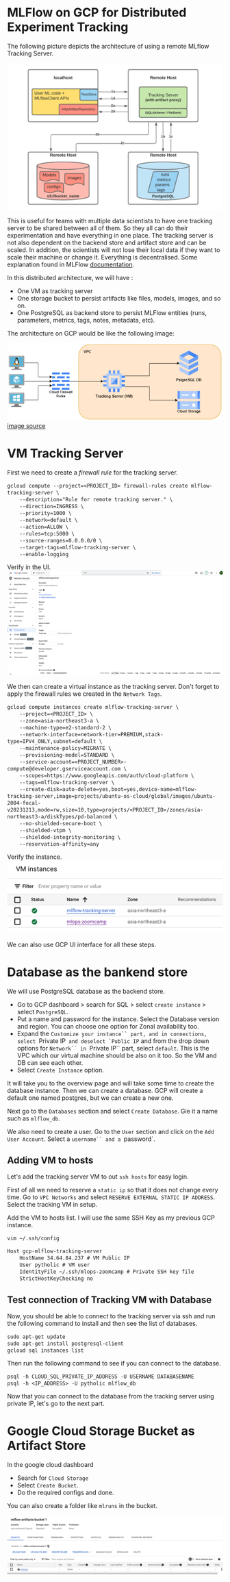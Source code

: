 # MLFlow on GCP for Distributed Experiment Tracking

The following picture depicts the architecture of using a remote MLflow Tracking Server.

![MLFlow Remote Tracking Server](../assets/mlflow-remote-tracking.png)

This is useful for teams with multiple data scientists to have one tracking server to be shared between all of them. So they all can do their experimentation and have everything in one place. The tracking server is not also dependent on the backend store and artifact store and can be scaled. In addition, the scientists will not lose their local data if they want to scale their machine or change it. Everything is decentralised. Some explanation found in MLFlow [documentation](https://www.mlflow.org/docs/latest/tracking/tutorials/remote-server.html).

In this distributed architecture, we will have :
- One VM as tracking server
- One storage bucket to persist artifacts like files, models, images, and so on.
- One PostgreSQL as backend store to persist MLFlow entities (runs, parameters, metrics, tags, notes, metadata, etc).

The architecture on GCP would be like the following image:

![GCP remote tracking server](../assets/gcp-tracking-server.png)
[image source](https://kargarisaac.github.io/blog/mlops/data%20engineering/2022/06/15/MLFlow-on-GCP.html)

# VM Tracking Server
First we need to create a *firewall rule* for the tracking server.
```
gcloud compute --project=<PROJECT_ID> firewall-rules create mlflow-tracking-server \
    --description="Rule for remote tracking server." \
    --direction=INGRESS \
    --priority=1000 \
    --network=default \
    --action=ALLOW \
    --rules=tcp:5000 \
    --source-ranges=0.0.0.0/0 \
    --target-tags=mlflow-tracking-server \
    --enable-logging
```

Verify in the UI.
![Tracking Firewall Rule](../assets/gcp-firewall-rule.png)

We then can create a virtual instance as the tracking server. Don't forget to apply the firewall rules we created in the `Network Tags`.
```
gcloud compute instances create mlflow-tracking-server \
    --project=<PROJECT_ID> \
    --zone=asia-northeast3-a \
    --machine-type=e2-standard-2 \
    --network-interface=network-tier=PREMIUM,stack-type=IPV4_ONLY,subnet=default \
    --maintenance-policy=MIGRATE \
    --provisioning-model=STANDARD \
    --service-account=<PROJECT_NUMBER>-compute@developer.gserviceaccount.com \
    --scopes=https://www.googleapis.com/auth/cloud-platform \
    --tags=mlflow-tracking-server \
    --create-disk=auto-delete=yes,boot=yes,device-name=mlflow-tracking-server,image=projects/ubuntu-os-cloud/global/images/ubuntu-2004-focal-v20231213,mode=rw,size=10,type=projects/<PROJECT_ID>/zones/asia-northeast3-a/diskTypes/pd-balanced \
    --no-shielded-secure-boot \
    --shielded-vtpm \
    --shielded-integrity-monitoring \
    --reservation-affinity=any
```

Verify the instance.
![GCP instance verify](../assets/gcp-instance-verify.png)

We can also use GCP UI interface for all these steps.

# Database as the bankend store
We will use PostgreSQL database as the backend store.
- Go to GCP dashboard > search for SQL > select `create instance` > select `PostgreSQL`.
- Put a name and password for the instance. Select the Database version and region. You can choose one option for Zonal availability too.
- Expand the `Customize your instance`` part, and in connections, select `Private IP`` and deselect `Public IP`` and from the drop down options for `Network`` in `Private IP`` part, select `default`. This is the VPC which our virtual machine should be also on it too. So the VM and DB can see each other.
- Select `Create Instance` option.

It will take you to the overview page and will take some time to create the database instance. Then we can create a database. GCP will create a default one named postgres, but we can create a new one.

Next go to the `Databases` section and select `Create Database`. Gie it a name such as `mlflow_db`.

We also need to create a user. Go to the `User` section and click on the `Add User Account`. Select a `username`` and a `password`.

## Adding VM to hosts
Let's add the tracking server VM to out `ssh hosts` for easy login.

First of all we need to reserve a `static ip` so that it does not change every time. Go to `VPC Networks` and select `RESERVE EXTERNAL STATIC IP ADDRESS`. Select the tracking VM in setup.

Add the VM to hosts list. I will use the same SSH Key as my previous GCP instance.

```
vim ~/.ssh/config
```
```
Host gcp-mlflow-tracking-server
    HostName 34.64.84.237 # VM Public IP
    User pytholic # VM user
    IdentityFile ~/.ssh/mlops-zoomcamp # Private SSH key file
    StrictHostKeyChecking no
```

## Test connection of Tracking VM with Database
Now, you should be able to connect to the tracking server via ssh and run the following command to install and then see the list of databases.
```
sudo apt-get update
sudo apt-get install postgresql-client
gcloud sql instances list
```

Then run the following command to see if you can connect to the database.
```
psql -h CLOUD_SQL_PRIVATE_IP_ADDRESS -U USERNAME DATABASENAME
psql -h <IP_ADDRESS> -U pytholic mlflow_db
```

Now that you can connect to the database from the tracking server using private IP, let's go to the next part.

# Google Cloud Storage Bucket as Artifact Store
In the google cloud dashboard
- Search for `Cloud Storage`
- Select `Create Bucket`. 
- Do the required configs and done. 

You can also create a folder like `mlruns` in the bucket.

![GCP Bucket](../assets/gcp-bucket.png)